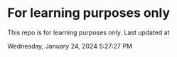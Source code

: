 # For learning purposes only
This repo is for learning purposes only.
Last updated at

Wednesday, January 24, 2024 5:27:27 PM

